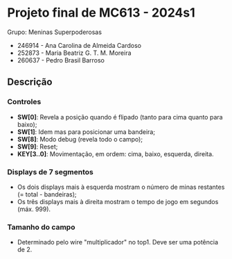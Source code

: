 # Projeto final de MC613 - 2024s1

Grupo: Meninas Superpoderosas

- 246914 - Ana Carolina de Almeida Cardoso
- 252873 - Maria Beatriz G. T. M. Moreira
- 260637 - Pedro Brasil Barroso

## Descrição

### Controles
* **SW[0]**: Revela a posição quando é flipado (tanto para cima quanto para baixo);
* **SW[1]**: Idem mas para posicionar uma bandeira;
* **SW[8]**: Modo debug (revela todo o campo);
* **SW[9]**: Reset;
* **KEY[3..0]**: Movimentação, em ordem: cima, baixo, esquerda, direita.

### Displays de 7 segmentos
* Os dois displays mais à esquerda mostram o número de minas restantes (= total - bandeiras);
* Os três displays mais à direita mostram o tempo de jogo em segundos (máx. 999).

### Tamanho do campo
* Determinado pelo wire "multiplicador" no top1. Deve ser uma potência de 2.
